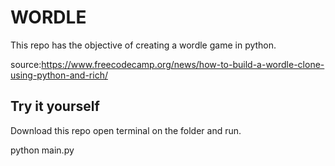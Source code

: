 # WORDLE
This repo has the objective of creating a wordle game in python.

source:https://www.freecodecamp.org/news/how-to-build-a-wordle-clone-using-python-and-rich/

## Try it yourself
Download this repo open terminal on the folder and run.

python main.py
